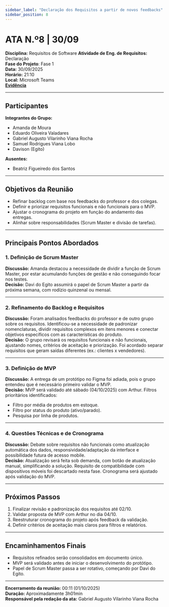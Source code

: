 ```yaml
---
sidebar_label: "Declaração dos Requisitos a partir de novos feedbacks"
sidebar_position: 8
---
```


# ATA N.º8 | 30/09

**Disciplina:** Requisitos de Software
**Atividade de Eng. de Requisitos:** Declaração  
**Fase do Projeto**: Fase 1  
**Data:** 30/09/2025  
**Horário:** 21:10  
**Local:** Microsoft Teams  
[**Evidência**](https://unbbr.sharepoint.com/:v:/s/BASED/ETsFqwwJG8ROhBP62u2Kn3kB-PhDsacRqsis11ts_9ddvw?e=diWOa5&nav=eyJyZWZlcnJhbEluZm8iOnsicmVmZXJyYWxBcHAiOiJTdHJlYW1XZWJBcHAiLCJyZWZlcnJhbFZpZXciOiJTaGFyZURpYWxvZy1MaW5rIiwicmVmZXJyYWxBcHBQbGF0Zm9ybSI6IldlYiIsInJlZmVycmFsTW9kZSI6InZpZXcifX0%3D)

---

## Participantes

**Integrantes do Grupo:**  
- Amanda de Moura  
- Eduardo Oliveira Valadares  
- Gabriel Augusto Vilarinho Viana Rocha  
- Samuel Rodrigues Viana Lobo  
- Davison (Egito)  

**Ausentes:**  
- Beatriz Figueiredo dos Santos  

---

## Objetivos da Reunião
- Refinar backlog com base nos feedbacks do professor e dos colegas.  
- Definir e priorizar requisitos funcionais e não funcionais para o MVP.  
- Ajustar o cronograma do projeto em função do andamento das entregas.  
- Alinhar sobre responsabilidades (Scrum Master e divisão de tarefas).  

---

## Principais Pontos Abordados

### 1. Definição de Scrum Master
**Discussão:** Amanda destacou a necessidade de dividir a função de Scrum Master, por estar acumulando funções de gestão e não conseguindo focar nos testes.  
**Decisão:** Davi do Egito assumirá o papel de Scrum Master a partir da próxima semana, com rodízio quinzenal ou mensal.  

---

### 2. Refinamento do Backlog e Requisitos
**Discussão:** Foram analisados feedbacks do professor e de outro grupo sobre os requisitos. Identificou-se a necessidade de padronizar nomenclaturas, dividir requisitos complexos em itens menores e conectar objetivos específicos com as características do produto.  
**Decisão:** O grupo revisará os requisitos funcionais e não funcionais, ajustando nomes, critérios de aceitação e priorização. Foi acordado separar requisitos que geram saídas diferentes (ex.: clientes x vendedores).  

---

### 3. Definição de MVP
**Discussão:** A entrega de um protótipo no Figma foi adiada, pois o grupo entendeu que é necessário primeiro validar o MVP.  
**Decisão:** MVP será validado até sábado (04/10/2025) com Arthur. Filtros prioritários identificados:  
- Filtro por média de produtos em estoque.  
- Filtro por status do produto (ativo/parado).  
- Pesquisa por linha de produtos.  

---

### 4. Questões Técnicas e de Cronograma
**Discussão:** Debate sobre requisitos não funcionais como atualização automática dos dados, responsividade/adaptação da interface e possibilidade futura de acesso mobile.  
**Decisão:** Atualização será feita sob demanda, com botão de atualização manual, simplificando a solução. Requisito de compatibilidade com dispositivos móveis foi descartado nesta fase. Cronograma será ajustado após validação do MVP.  

---

## Próximos Passos
1. Finalizar revisão e padronização dos requisitos até 02/10.  
2. Validar proposta de MVP com Arthur no dia 04/10.  
3. Reestruturar cronograma do projeto após feedback da validação.  
4. Definir critérios de aceitação mais claros para filtros e relatórios.  

---

## Encaminhamentos Finais
- Requisitos refinados serão consolidados em documento único.  
- MVP será validado antes de iniciar o desenvolvimento do protótipo.  
- Papel de Scrum Master passa a ser rotativo, começando por Davi do Egito.  

---

**Encerramento da reunião:** 00:11 (01/10/2025)  
**Duração:** Aproximadamente 3h01min  
**Responsável pela redação da ata:** Gabriel Augusto Vilarinho Viana Rocha
